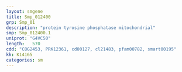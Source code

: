 ```yaml
---
layout: smgene
title: Smp_012400
grp: Smp_01
description: "protein tyrosine phosphatase mitochondrial"
smp: Smp_012400.1
uniprot: "G4VC50"
length:   570
cdd: "COG2453, PRK12361, cd00127, cl21483, pfam00782, smart00195"
kk: K14165
categories: sm
---
```

